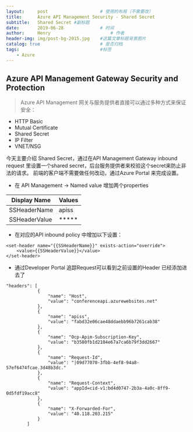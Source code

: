```yaml
---
layout:     post   				    # 使用的布局（不需要改）
title:      Azure API Management Security - Shared Secret 				# 标题 
subtitle:   Shared Secret #副标题
date:       2019-06-28 				# 时间
author:     Henry 						# 作者
header-img: img/post-bg-2015.jpg 	#这篇文章标题背景图片
catalog: true 						# 是否归档
tags:								#标签
    - Azure
---
```


## Azure API Management Gateway Security and Protection
>Azure API Management 网关与服务提供者直接可以通过多种方式来保证安全：
  - HTTP Basic
  - Mutual Certificate
  - Shared Secret
  - IP Filter
  - VNET/NSG

今天主要介绍 Shared Secret，通过在API Management Gateway inbound request 里设置一个shared secret，后台服务提供者来校验这个secret来防止非法的请求。 前端的客户端不需要做任何改动，通过Azure Portal 来完成设置。
  - 在 API Management -> Named value 增加两个properties

  
|  Display Name   | Values  |
|  ----  | ----  |
| SSHeaderName  | apiss |
| SSHeaderValue  | ***** |

- 在对应的API inbound policy 中增加以下设置：
```
<set-header name="{{SSHeaderName}}" exists-action="override">
    <value>{{SSHeaderValue}}</value>
</set-header>
```
- 通过Developer Portal 追踪Request可以看到之前设置的Header 已经添加进去了
```
"headers": [
            {
                "name": "Host",
                "value": "conferenceapi.azurewebsites.net"
            },
            {
                "name": "apiss",
                "value": "fabd32e06cae48ddaebb96b7261cab38"
            },
            {
                "name": "Ocp-Apim-Subscription-Key",
                "value": "b3580fb1d2104e67a7ca6b79f3dd2667"
            },
            {
                "name": "Request-Id",
                "value": "|09d77070-3fbb-4ef8-94a8-57ef6474fcae.3d48b3dc."
            },
            {
                "name": "Request-Context",
                "value": "appId=cid-v1:bd4d0747-2b3a-4a0c-8ff9-0d5fdf19acc8"
            },
            {
                "name": "X-Forwarded-For",
                "value": "40.118.203.215"
            }
        ]
```
